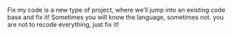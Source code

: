 Fix my code is a new type of project, where we’ll jump into an existing code base and fix it!
Sometimes you will know the language, sometimes not. you are not to recode everything, just fix it!
